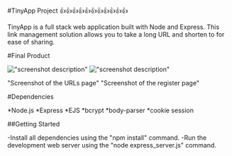 #TinyApp Project
:+1::+1::+1::+1::+1::+1::+1::+1::+1::+1::+1:

TinyApp is a full stack web application built with Node and Express. This link management solution allows you to take a long URL and shorten to for ease of sharing.

#Final Product

!["screenshot description"](#)
!["screenshot description"](#)


"Screenshot of the URLs page" "Screenshot of the register page"

#Dependencies

  *Node.js
  *Express
  *EJS
  *bcrypt
  *body-parser
  *cookie session

##Getting Started

-Install all dependencies using the "npm install" command.
-Run the development web server using the "node express_server.js" command.